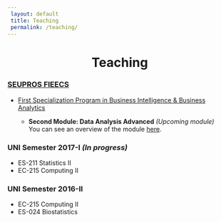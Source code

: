 ```yaml
---
 layout: default
 title: Teaching
 permalink: /teaching/ 
--- 
```


<center> <h1> Teaching </h1> </center>

### [SEUPROS FIEECS](http://www.seupros.uni.edu.pe)  

* [First Specialization Program in Business Intelligence & Business Analytics](http://www.seupros.uni.edu.pe/index.php/programas/pebiba) 

	* **Second Module: Data Analysis Advanced** *(Upcoming module)* <br/> You can see an overview of the module [here](/downloads/Modulo2.pdf).

### UNI Semester 2017-I *(In progress)*

* ES-211 Statistics II
* EC-215 Computing II 

### UNI Semester 2016-II 

* EC-215 Computing II
* ES-024 Biostatistics 